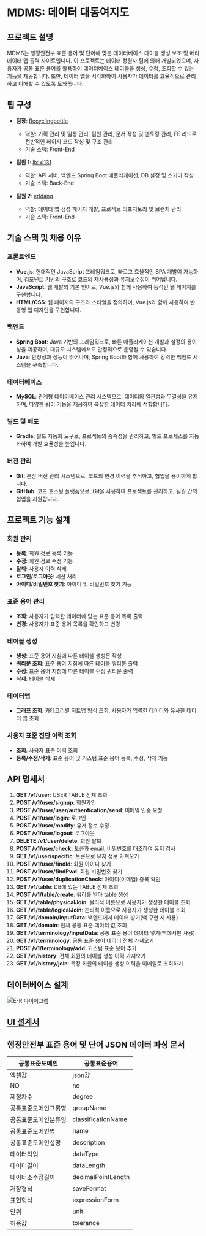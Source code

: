 # MDMS: 데이터 대동여지도

## 프로젝트 설명
MDMS는 행정안전부 표준 용어 및 단어에 맞춘 데이터베이스 테이블 생성 보조 및 메타 데이터 맵 출력 사이트입니다. 이 프로젝트는 데이터 정원사 팀에 의해 개발되었으며, 사용자가 공통 표준 용어를 활용하여 데이터베이스 테이블을 생성, 수정, 조회할 수 있는 기능을 제공합니다. 또한, 데이터 맵을 시각화하여 사용자가 데이터를 효율적으로 관리하고 이해할 수 있도록 도와줍니다.

## 팀 구성
- **팀장**: [Recyclingbottle](https://github.com/Recyclingbottle)
  - 역할: 기획 관리 및 일정 관리, 팀원 관리, 문서 작성 및 멘토링 관리, FE 리드로 전반적인 페이지 코드 작성 및 구조 관리
  - 기술 스택: Front-End

- **팀원 1**: [lixixi131](https://github.com/lixixi131)
  - 역할: API 서버, 백엔드 Spring Boot 애플리케이션, DB 설정 및 스키마 작성
  - 기술 스택: Back-End

- **팀원 2**: [erldang](https://github.com/erldang)
  - 역할: 데이터 맵 생성 페이지 개발, 프로젝트 리포지토리 및 브랜치 관리
  - 기술 스택: Front-End

## 기술 스택 및 채용 이유
### 프론트엔드
- **Vue.js**: 현대적인 JavaScript 프레임워크로, 빠르고 효율적인 SPA 개발이 가능하며, 컴포넌트 기반의 구조로 코드의 재사용성과 유지보수성이 뛰어납니다.
- **JavaScript**: 웹 개발의 기본 언어로, Vue.js와 함께 사용하여 동적인 웹 페이지를 구현합니다.
- **HTML/CSS**: 웹 페이지의 구조와 스타일을 정의하며, Vue.js와 함께 사용하여 반응형 웹 디자인을 구현합니다.

### 백엔드
- **Spring Boot**: Java 기반의 프레임워크로, 빠른 애플리케이션 개발과 설정의 용이성을 제공하며, 대규모 시스템에서도 안정적으로 운영될 수 있습니다.
- **Java**: 안정성과 성능이 뛰어나며, Spring Boot와 함께 사용하여 강력한 백엔드 시스템을 구축합니다.

### 데이터베이스
- **MySQL**: 관계형 데이터베이스 관리 시스템으로, 데이터의 일관성과 무결성을 유지하며, 다양한 쿼리 기능을 제공하여 복잡한 데이터 처리에 적합합니다.

### 빌드 및 배포
- **Gradle**: 빌드 자동화 도구로, 프로젝트의 종속성을 관리하고, 빌드 프로세스를 자동화하여 개발 효율성을 높입니다.

### 버전 관리
- **Git**: 분산 버전 관리 시스템으로, 코드의 변경 이력을 추적하고, 협업을 용이하게 합니다.
- **GitHub**: 코드 호스팅 플랫폼으로, Git을 사용하여 프로젝트를 관리하고, 팀원 간의 협업을 지원합니다.

## 프로젝트 기능 설계
### 회원 관리
- **등록**: 회원 정보 등록 기능
- **수정**: 회원 정보 수정 기능
- **탈퇴**: 사용자 이력 삭제
- **로그인/로그아웃**: 세션 처리
- **아이디/비밀번호 찾기**: 아이디 및 비밀번호 찾기 기능

### 표준 용어 관리
- **조회**: 사용자가 입력한 데이터에 맞는 표준 용어 목록 출력
- **변경**: 사용자가 표준 용어 목록을 확인하고 변경

### 테이블 생성
- **생성**: 표준 용어 지침에 따른 테이블 생성문 작성
- **쿼리문 조회**: 표준 용어 지침에 따른 테이블 쿼리문 출력
- **수정**: 표준 용어 지침에 따른 테이블 수정 쿼리문 출력
- **삭제**: 테이블 삭제

### 데이터맵
- **그래프 조회**: 카테고리별 히트맵 방식 조회, 사용자가 입력한 데이터와 유사한 데이터 맵 조회

### 사용자 표준 진단 이력 조회
- **조회**: 사용자 표준 이력 조회
- **등록/수정/삭제**: 표준 용어 및 커스텀 표준 용어 등록, 수정, 삭제 기능

## API 명세서
1. **GET /v1/user**: USER TABLE 전체 조회
2. **POST /v1/user/signup**: 회원가입
3. **POST /v1/user/user/authentication/send**: 이메일 인증 요청
4. **POST /v1/user/login**: 로그인
5. **POST /v1/user/modify**: 유저 정보 수정
6. **POST /v1/user/logout**: 로그아웃
7. **DELETE /v1/user/delete**: 회원 탈퇴
8. **POST /v1/user/check**: 토큰과 email, 비밀번호를 대조하여 유저 검사
9. **GET /v1/user/specific**: 토큰으로 유저 정보 가져오기
10. **POST /v1/user/findId**: 회원 아이디 찾기
11. **POST /v1/user/findPwd**: 회원 비밀번호 찾기
12. **POST /v1/user/duplicationCheck**: 아이디(이메일) 중복 확인
13. **GET /v1/table**: DB에 있는 TABLE 전체 조회
14. **POST /v1/table/create**: 쿼리를 받아 table 생성
15. **GET /v1/table/physicalJoin**: 물리적 이름으로 사용자가 생성한 테이블 조회
16. **GET /v1/table/logicalJoin**: 논리적 이름으로 사용자가 생성한 테이블 조회
17. **GET /v1/domain/inputData**: 백엔드에서 데이터 넣기(백 구현 시 사용)
18. **GET /v1/domain**: 전체 공통 표준 데이터 값 조회
19. **GET /v1/terminology/inputData**: 공통 표준 용어 데이터 넣기(백에서만 사용)
20. **GET /v1/terminology**: 공통 표준 용어 데이터 전체 가져오기
21. **POST /v1/terminology/add**: 커스텀 표준 용어 추가
22. **GET /v1/history**: 전체 회원의 테이블 생성 이력 가져오기
23. **GET /v1/history/join**: 특정 회원의 테이블 생성 이력을 이메일로 조회하기

## 데이터베이스 설계
![E-R 다이어그램](https://github.com/erldang/MDMS/assets/101244968/8d0ccf0f-2460-4a7c-9462-e60f6275d654)


## [UI 설계서 ](https://docs.google.com/spreadsheets/d/1-piBkA4FkIdjUb_ZGKXOE0O88-cbBQFD/edit?usp=drive_link&ouid=101712970891109683164&rtpof=true&sd=true)

## 행정안전부 표준 용어 및 단어 JSON 데이터 파싱 문서
| 공통표준도메인 | 공통표준용어 |
| -------------- | ------------ |
| 엑셀값 | json값 | 엑셀값 | json값 |
| NO | no | 번호 | no |
| 제정차수 | degree | 차수 | degree |
| 공통표준도메인그룹명 | groupName | 공통표준용어명 | standardTerminology |
| 공통표준도메인분류명 | classificationName | 공통표준용어설명 | description |
| 공통표준도메인명 | name | 공통표준용어영문약어명 | englishAbbreviation |
| 공통표준도메인설명 | description | 공통표준도메인명 | domain.name |
| 데이터타입 | dataType | 허용값 | domain.tolerance |
| 데이터길이 | dataLength | 저장 형식 | domain.saveFormat |
| 데이터소수점길이 | decimalPointLength | 표현 형식 | domain.expressionForm |
| 저장형식 | saveFormat | 행정표준코드명 | standardCode |
| 표현형식 | expressionForm | 소관기관명 | relevantOrganization |
| 단위 | unit | 없음 | isCustom |
| 허용값 | tolerance |  |  |

